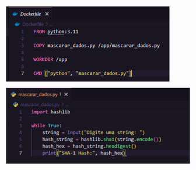 ![Exercicio Docker - parte 2(Dockerfile)](<../evidencias/Sprint 4 Docker - parte2(Dockerfile).png>)

![Exercicio Docker - parte 2(Codigo python)](<../evidencias/Sprint 4 Docker - parte2(codigo python).png>)